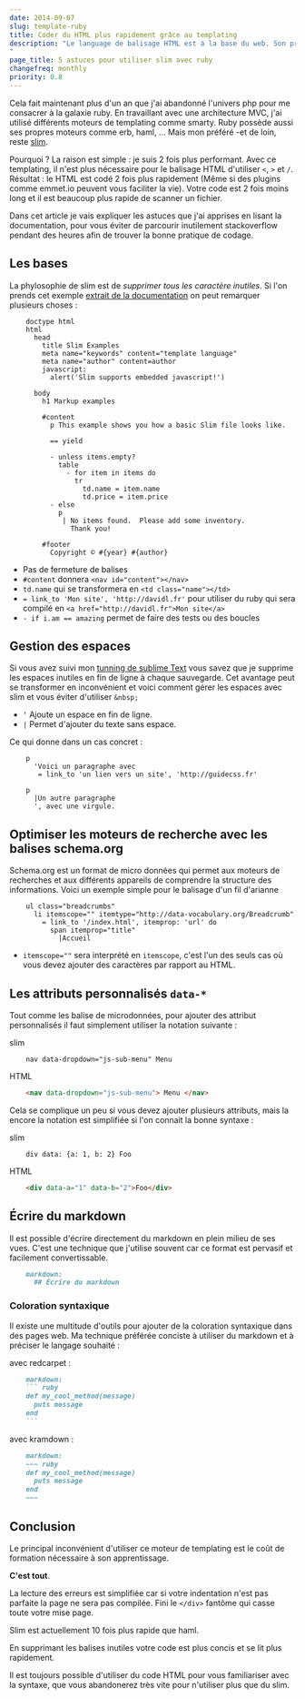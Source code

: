 ```yaml
---
date: 2014-09-07
slug: template-ruby
title: Coder du HTML plus rapidement grâce au templating
description: "Le language de balisage HTML est à la base du web. Son principal problème est -selon moi, sa lenteur d'écriture.
"
page_title: 5 astuces pour utiliser slim avec ruby
changefreq: monthly
priority: 0.8
---
```



Cela fait maintenant plus d'un an que j'ai abandonné l'univers php pour me consacrer à la galaxie ruby. En travaillant avec une architecture MVC, j'ai utilisé différents moteurs de templating comme smarty.
Ruby possède aussi ses propres moteurs comme erb, haml, ... Mais mon préféré -et de loin, reste [slim](slim-lang.com/).

Pourquoi ? La raison est simple : je suis 2 fois plus performant. Avec ce templating, il n'est plus nécessaire pour le balisage HTML d'utiliser `<`, `>` et `/`. Résultat : le HTML est codé 2 fois plus rapidement (Même si des plugins comme emmet.io peuvent vous faciliter la vie). Votre code est 2 fois moins long et il est beaucoup plus rapide de scanner un fichier.

Dans cet article je vais expliquer les astuces que j'ai apprises en lisant la documentation, pour vous éviter de parcourir inutilement stackoverflow pendant des heures afin de trouver la bonne pratique de codage.

## Les bases

La phylosophie de slim est de _supprimer tous les caractère inutiles_. Si l'on prends cet exemple [extrait de la documentation](http://slim-lang.com/) on peut remarquer plusieurs choses :

~~~ haml
    doctype html
    html
      head
        title Slim Examples
        meta name="keywords" content="template language"
        meta name="author" content=author
        javascript:
          alert('Slim supports embedded javascript!')

      body
        h1 Markup examples

        #content
          p This example shows you how a basic Slim file looks like.

          == yield

          - unless items.empty?
            table
              - for item in items do
                tr
                  td.name = item.name
                  td.price = item.price
          - else
            p
             | No items found.  Please add some inventory.
               Thank you!

        #footer
          Copyright © #{year} #{author}
~~~

- Pas de fermeture de balises
- `#content` donnera `<nav id="content"></nav>`
- `td.name` qui se transformera en `<td class="name"></td>`
- `= link_to 'Mon site', 'http://davidl.fr'` pour utiliser du ruby qui sera compilé en `<a href="http://davidl.fr">Mon site</a>`
- `- if i.am == amazing` permet de faire des tests ou des boucles

## Gestion des espaces

Si vous avez suivi mon [tunning de sublime Text](http://davidl.fr/blog/) vous savez que je supprime les espaces inutiles en fin de ligne à chaque sauvegarde. Cet avantage peut se transformer en inconvénient et voici comment gérer les espaces avec slim et vous éviter d'utiliser `&nbsp;`

- `‘` Ajoute un espace en fin de ligne.
- `|` Permet d'ajouter du texte sans espace.

Ce qui donne dans un cas concret :

~~~ haml
    p
      'Voici un paragraphe avec
       = link_to 'un lien vers un site', 'http://guidecss.fr'

    p
      |Un autre paragraphe
      ', avec une virgule.
~~~

## Optimiser les moteurs de recherche avec les balises schema.org

Schema.org est un format de micro données qui permet aux moteurs de recherches et aux différents appareils de comprendre la structure des informations. Voici un exemple simple pour le balisage d'un fil d'arianne

~~~ haml
    ul class="breadcrumbs"
      li itemscope="" itemtype="http://data-vocabulary.org/Breadcrumb"
        = link_to '/index.html', itemprop: 'url' do
          span itemprop="title"
            |Accueil
~~~


- `itemscope=""` sera interprété en `itemscope`, c'est l'un des seuls cas où vous devez ajouter des caractères par rapport au HTML.


## Les attributs personnalisés `data-*`

Tout comme les balise de microdonnées, pour ajouter des attribut personnalisés il faut simplement utiliser la notation suivante :

slim

~~~ haml
    nav data-dropdown="js-sub-menu" Menu
~~~

HTML

~~~ html
    <nav data-dropdown="js-sub-menu"> Menu </nav>
~~~

Cela se complique un peu si vous devez ajouter plusieurs attributs, mais la encore la notation est simplifiée si l'on connait la bonne syntaxe :

slim

~~~ haml
    div data: {a: 1, b: 2} Foo
~~~

HTML

~~~ html
    <div data-a="1" data-b="2">Foo</div>
~~~


## Écrire du markdown

Il est possible d'écrire directement du markdown en plein milieu de ses vues. C'est une technique que j'utilise souvent car ce format est pervasif et facilement convertissable.

~~~ markdown
    markdown:
      ## Écrire du markdown
~~~

### Coloration syntaxique

Il existe une multitude d'outils pour ajouter de la coloration syntaxique dans des pages web. Ma technique préférée conciste à utiliser du markdown et à préciser le langage souhaité :

avec redcarpet :

~~~ markdown
    markdown:
    ``` ruby
    def my_cool_method(message)
      puts message
    end
    ```
~~~

avec kramdown :

~~~ markdown
    markdown:
    ~~~ ruby
    def my_cool_method(message)
      puts message
    end
    ~~~
~~~

## Conclusion

Le principal inconvénient d'utiliser ce moteur de templating est le coût de formation nécessaire à son apprentissage.

__C'est tout__.

La lecture des erreurs est simplifiée car si votre indentation n'est pas parfaite la page ne sera pas compilée. Fini le `</div>` fantôme qui casse toute votre mise page.

Slim est actuellement 10 fois plus rapide que haml.

En supprimant les balises inutiles votre code est plus concis et se lit plus rapidement.

Il est toujours possible d'utiliser du code HTML pour vous familiariser avec la syntaxe, que vous abandonerez très vite pour n'utiliser plus que du slim.
